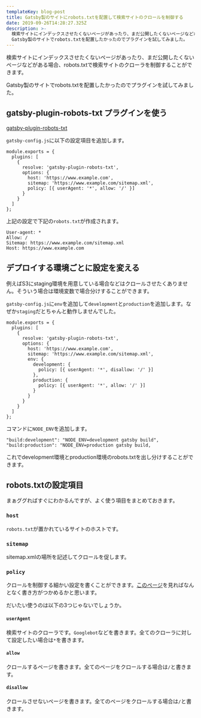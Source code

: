 ```yaml
---
templateKey: blog-post
title: Gatsby製のサイトにrobots.txtを配置して検索サイトのクロールを制御する
date: 2019-09-26T14:28:27.325Z
description: >-
  検索サイトにインデックスさせたくないページがあったり、まだ公開したくないページなどがある場合、robots.txtで検索サイトのクローラを制御することができます。 
  Gatsby製のサイトでrobots.txtを配置したかったのでプラグインを試してみました。
---
```

検索サイトにインデックスさせたくないページがあったり、まだ公開したくないページなどがある場合、robots.txtで検索サイトのクローラを制御することができます。

Gatsby製のサイトでrobots.txtを配置したかったのでプラグインを試してみました。

## gatsby-plugin-robots-txt プラグインを使う

[gatsby-plugin-robots-txt](https://www.gatsbyjs.org/packages/gatsby-plugin-robots-txt/)

`gatsby-config.js`に以下の設定項目を追加します。

```
module.exports = {
  plugins: [
    {
      resolve: 'gatsby-plugin-robots-txt',
      options: {
        host: 'https://www.example.com',
        sitemap: 'https://www.example.com/sitemap.xml',
        policy: [{ userAgent: '*', allow: '/' }]
      }
    }
  ]
};
```

上記の設定で下記の`robots.txt`が作成されます。

```
User-agent: *
Allow: /
Sitemap: https://www.example.com/sitemap.xml
Host: https://www.example.com

```

## デプロイする環境ごとに設定を変える

例えばS3にstaging環境を用意している場合などはクロールさせたくありません。そういう場合は環境変数で場合分けすることができます。

`gatsby-config.js`に`env`を追加して`development`と`production`を追加します。なぜか`staging`だとちゃんと動作しませんでした。

```
module.exports = {
  plugins: [
    {
      resolve: 'gatsby-plugin-robots-txt',
      options: {
        host: 'https://www.example.com',
        sitemap: 'https://www.example.com/sitemap.xml',
        env: {
          development: {
            policy: [{ userAgent: '*', disallow: '/' }]
          },
          production: {
            policy: [{ userAgent: '*', allow: '/' }]
          }
        }
      }
    }
  ]
};
```

コマンドに`NODE_ENV`を追加します。

```
"build:development": "NODE_ENV=development gatsby build",
"build:production": "NODE_ENV=production gatsby build,
```

これでdevelopment環境とproduction環境のrobots.txtを出し分けすることができます。

## robots.txtの設定項目

まぁググればすぐにわかるんですが、よく使う項目をまとめておきます。

### `host`

`robots.txt`が置かれているサイトのホストです。

### `sitemap`

sitemap.xmlの場所を記述してクロールを促します。

### `policy`

クロールを制御する細かい設定を書くことができます。[このページ](https://github.com/itgalaxy/generate-robotstxt#usage)を見ればなんとなく書き方がつかめるかと思います。

だいたい使うのは以下の3つじゃないでしょうか。

#### `userAgent`

検索サイトのクローラです。`Googlebot`などを書きます。全てのクローラに対して設定したい場合は`*`を書きます。

#### `allow`

クロールするページを書きます。全てのページをクロールする場合は`/`と書きます。

#### `disallow`

クロールさせないページを書きます。全てのページをクロールする場合は`/`と書きます。
